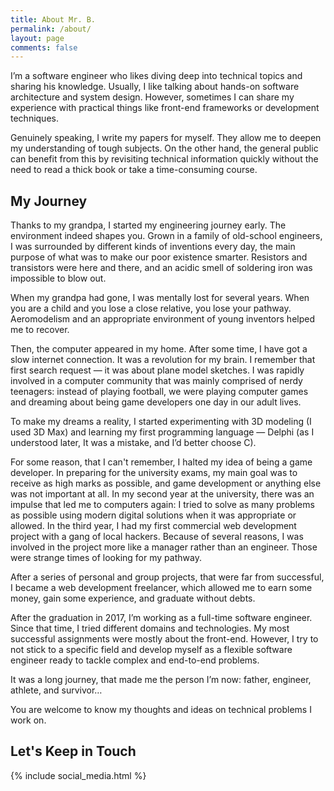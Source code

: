 ```yaml
---
title: About Mr. B.
permalink: /about/
layout: page
comments: false
---
```


I’m a software engineer who likes diving deep into technical topics and sharing his knowledge. Usually, I like talking about hands-on software architecture and system design. However, sometimes I can share my experience with practical things like front-end frameworks or development techniques.

Genuinely speaking, I write my papers for myself. They allow me to deepen my understanding of tough subjects. On the other hand, the general public can benefit from this by revisiting technical information quickly without the need to read a thick book or take a time-consuming course.

## My Journey

Thanks to my grandpa, I started my engineering journey early. The environment indeed shapes you. Grown in a family of old-school engineers, I was surrounded by different kinds of inventions every day, the main purpose of what was to make our poor existence smarter. Resistors and transistors were here and there, and an acidic smell of soldering iron was impossible to blow out.

When my grandpa had gone, I was mentally lost for several years. When you are a child and you lose a close relative, you lose your pathway. Aeromodelism and an appropriate environment of young inventors helped me to recover.

Then, the computer appeared in my home. After some time, I have got a slow internet connection. It was a revolution for my brain. I remember that first search request — it was about plane model sketches. I was rapidly involved in a computer community that was mainly comprised of nerdy teenagers: instead of playing football, we were playing computer games and dreaming about being game developers one day in our adult lives.

To make my dreams a reality, I started experimenting with 3D modeling (I used 3D Max) and learning my first programming language — Delphi (as I understood later, It was a mistake, and I’d better choose C).

For some reason, that I can't remember, I halted my idea of being a game developer. In preparing for the university exams, my main goal was to receive as high marks as possible, and game development or anything else was not important at all. In my second year at the university, there was an impulse that led me to computers again: I tried to solve as many problems as possible using modern digital solutions when it was appropriate or allowed. In the third year, I had my first commercial web development project with a gang of local hackers. Because of several reasons, I was involved in the project more like a manager rather than an engineer. Those were strange times of looking for my pathway.

After a series of personal and group projects, that were far from successful, I became a web development freelancer, which allowed me to earn some money, gain some experience, and graduate without debts.

After the graduation in 2017, I’m working as a full-time software engineer. Since that time, I tried different domains and technologies. My most successful assignments were mostly about the front-end.  However, I try to not stick to a specific field and develop myself as a flexible software engineer ready to tackle complex and end-to-end problems.

It was a long journey, that made me the person I’m now: father, engineer, athlete, and survivor…

You are welcome to know my thoughts and ideas on technical problems I work on.

## Let's Keep in Touch

{% include social_media.html %}
